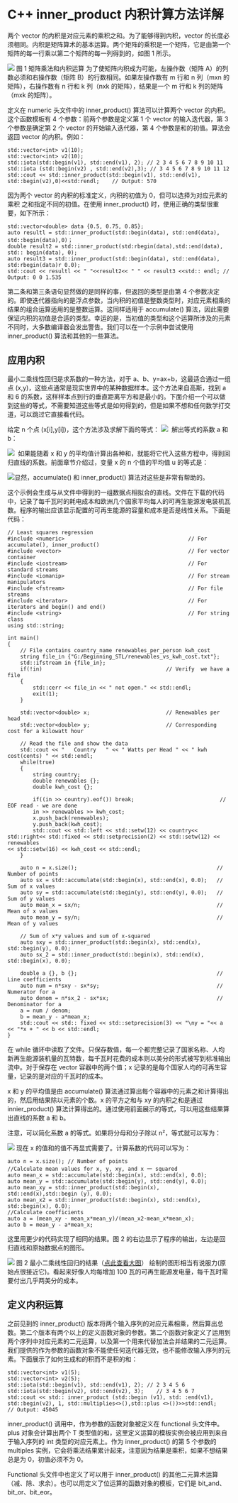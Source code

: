 # C++ inner_product 内积计算方法详解

两个 vector 的内积是对应元素的乘积之和。为了能够得到内积，vector 的长度必须相同。内积是矩阵算术的基本运算。两个矩阵的乘积是一个矩阵，它是由第一个矩阵的每一行乘以第二个矩阵的每一列得到的，如图 1 所示。

![](img/460e2a0babb0ef2462e1447e1719acb3.jpg)
图 1 矩阵乘法和内积运算
为了使矩阵内积成为可能，左操作数（矩阵 A）的列数必须和右操作数（矩阵 B）的行数相同。如果左操作数有 m 行和 n 列（mxn 的矩阵），右操作数有 n 行和 k 列（nxk 的矩阵），结果是一个 m 行和 k 列的矩阵（mxk 的矩阵）。

定义在 numeric 头文件中的 inner_product() 算法可以计算两个 vector 的内积。这个函数模板有 4 个参数：前两个参数是定义第 1 个 vector 的输入迭代器，第 3 个参数是确定第 2 个 vector 的开始输入迭代器，第 4 个参数是和的初值。算法会返回 vector 的内积。例如：

```
std::vector<int> v1(10);
std::vector<int> v2(10);
std::iota(std::begin(v1), std::end(v1), 2); // 2 3 4 5 6 7 8 9 10 11
std::iota (std::begin(v2) , std::end(v2),3); // 3 4 5 6 7 8 9 10 11 12
std::cout << std::inner_product(std::begin(v1), std::end(v1), std::begin(v2),0)<<std:rendl;    // Output: 570
```

因为两个 vector 的内积的标准定义，内积的初值为 0，但可以选择为对应元素的乘积 之和指定不同的初值。在使用 inner_product() 时，使用正确的类型很重要，如下所示：

```
std::vector<double> data {0.5, 0.75, 0.85};
auto resultl = std::inner_product(std::begin(data), std::end(data), std::begin(data),0)；
double result2 = std::inner_product(std:rbegin(data),std::end(data), std:: begin(data), 0);
auto result3 = std::inner_product(std::begin(data), std::end(data), std:rbegin(data)r 0.0);
std::cout << resultl << " "<<result2<< " " << result3 <<std:: endl; // Output: 0 0 1.535
```

第二条和第三条语句显然做的是同样的事，但返回的类型是由第 4 个参数决定的。即使迭代器指向的是浮点参数，当内积的初值是整数类型时，对应元素相乘的结果的组合运算适用的是整数运算。这同样适用于 accumulate() 算法，因此需要保证内积的初值是合适的类型。幸运的是，当初值的类型和这个运算所涉及的元素不同时，大多数编译器会发出警告。我们可以在一个示例中尝试使用 inner_product() 算法和其他的一些算法。

## 应用内积

最小二乘线性回归是求系数的一种方法，对于 a、b、y=ax+b，这最适合通过一组点 (x,y)，这些点通常是现实世界中的某种数据样本。这个方法来自高斯，找到 a 和 6 的系数，这样样本点到行的垂直距离平方和是最小的。下面介绍一个可以做到这些的等式，不需要知道这些等式是如何得到的，但是如果不想和任何数学打交道，可以跳过它直接看代码。

给定 n 个点 (x[i],y[i])，这个方法涉及求解下面的等式：
![](img/4ca54153b43032e8a52fae61b1a06980.jpg)
 解出等式的系数 a 和 b：

![](img/7adb3b6a1df6c898d51c373c937af2de.jpg)
 如果能随着 x 和 y 的平均值计算出各种和，就能将它代入这些方程中，得到回归直线的系数。前面章节介绍过，变量 x 的 n 个值的平均值 u 的等式是：

![](img/41af97a51ce347736c0935faf912910d.jpg)显然，accumulate() 和 inner_product() 算法对这些是非常有帮助的。

这个示例会生成与从文件中得到的一组数据点相拟合的直线。文件在下载的代码中，记录了每千瓦时的耗电成本和欧洲几个国家平均每人的可再生能源发电装机瓦数。程序的输出应该显示配置的可再生能源的容量和成本是否是线性关系。下面是代码：

```
// Least squares regression
#include <numeric>                                       // For accumulate(), inner_product()
#include <vector>                                        // For vector container
#include <iostream>                                      // For standard streams
#include <iomanip>                                       // For stream manipulators
#include <fstream>                                       // For file streams
#include <iterator>                                      // For iterators and begin() and end()
#include <string>                                        // For string class
using std::string;

int main()
{
    // File contains country_name renewables_per_person kwh_cost
    string file_in {"G:/Beginning_STL/renewables_vs_kwh_cost.txt"};
    std::ifstream in {file_in};
    if(!in)                                       // Verify  we have a file
    {
        std::cerr << file_in << " not open." << std::endl;
        exit(1);
    }

    std::vector<double> x;                        // Renewables per head
    std::vector<double> y;                        // Corresponding cost for a kilowatt hour

    // Read the file and show the data
    std::cout << "   Country   " << " Watts per Head " << " kwh cost(cents) " << std::endl;
    while(true)
    {
        string country;
        double renewables {};
        double kwh_cost {};

        if((in >> country).eof()) break;                           // EOF read - we are done
        in >> renewables >> kwh_cost;
        x.push_back(renewables);
        y.push_back(kwh_cost);
        std::cout << std::left << std::setw(12) << country<< std::right<< std::fixed << std::setprecision(2) << std::setw(12) << renewables
<< std::setw(16) << kwh_cost << std::endl;
    }

    auto n = x.size();                                            // Number of points
    auto sx = std::accumulate(std::begin(x), std::end(x), 0.0);   // Sum of x values
    auto sy = std::accumulate(std::begin(y), std::end(y), 0.0);   // Sum of y values
    auto mean_x = sx/n;                                           // Mean of x values
    auto mean_y = sy/n;                                           // Mean of y values

    // Sum of x*y values and sum of x-squared
    auto sxy = std::inner_product(std::begin(x), std::end(x), std::begin(y), 0.0);
    auto sx_2 = std::inner_product(std::begin(x), std::end(x), std::begin(x), 0.0);

    double a {}, b {};                                            // Line coefficients
    auto num = n*sxy - sx*sy;                                     // Numerator for a
    auto denom = n*sx_2 - sx*sx;                                  // Denominator for a
    a = num / denom;
    b = mean_y - a*mean_x;
    std::cout << std:: fixed << std::setprecision(3) << "\ny = "<< a << "*x + " << b << std::endl;
}
```

在 while 循环中读取了文件。只保存数值，每一个都完整记录了国家名称、人均新再生能源装机量的瓦特数，每千瓦时花费的成本则以美分的形式被写到标准输出流中。对于保存在 vector 容器中的两个值；x 记录的是每个国家人均的可再生容量，记录的是对应的千瓦时的成本。

x 和 y 的平均值是由 accumulate() 算法通过算出每个容器中的元素之和计算得出的，然后用结果除以元素的个数。x 的平方之和与 xy 的内积之和是通过 innier_product() 算法计算得出的。通过使用前面展示的等式，可以用这些结果算出直线的系数 a 和 b。

注意，可以简化系数 a 的等式。如果将分母和分子除以 n²，等式就可以写为：

![](img/f9c3a22f0ce408b0392354cbdf53f464.jpg)
现在 x 的值和的值不再显式需要了。计算系数的代码可以写为：

```
auto n = x.size(); // Number of points
//Calculate mean values for x, y, xy, and x 一 squared
auto mean_x = std::accumulate(std::begin(x), std::end(x), 0.0);
auto mean_y = std::accumulate(std::begin(y), std::end(y), 0.0);
auto mean_xy = std::inner_product(std::begin(x), std::end(x),std::begin (y), 0.0);
auto mean_x2 = std::inner_product(std::begin(x), std::end(x), std::begin(x), 0.0);
//Calculate coefficients
auto a = (mean_xy - mean_x*mean_y)/(mean_x2-mean_x*mean_x);
auto b = mean_y - a*mean_x;
```

这里用更少的代码实现了相同的结果。图 2 的右边显示了程序的输出，左边是回归直线和原始数据点的图形。

![](img/2ff74ba96000e1f226e44476b78ec16b.jpg)
图 2 最小二乘线性回归的结果（[点此查看大图](http://c.biancheng.net/uploads/allimg/180925/2-1P92514525a41.jpg)）
绘制的图形相当有说服力(原始点很接近它)。看起来好像人均每增加 100 瓦的可再生能源发电量，每千瓦时需要付出几乎两美分的成本。

## 定义内积运算

之前见到的 inner_product() 版本将两个输入序列的对应元素相乘，然后算出总数。第二个版本有两个以上的定义函数对象的参数。第二个函数对象定义了运用到两个序列中对应元素的二元运算，以及第一个用来代替加法合并结果的二元运算。我们提供的作为参数的函数对象不能使任何迭代器无效，也不能修改输入序列的元素。下面展示了如何生成和的积而不是积的和：

```
std::vector<int> v1(5);
std::vector<int> v2(5);
std::iota(std::begin(v1), std::end(v1), 2); // 2 3 4 5 6
std::iota(std::begin(v2), std::end(v2), 3);    // 3 4 5 6 7
std::cout << std:: inner_product (std::begin (v1), std: :end(v1), std::begin(v2), 1, std::multiplies<>(),std::plus <>())>>std::endl;    // Output: 45045
```

inner_product() 调用中，作为参数的函数对象被定义在 functional 头文件中。plus<T> 对象会计算出两个 T 类型值的和，这里定义运算的模板实例会被应用到来自于输入序列的 int 类型的对应元素上。作为 inner_product() 的第 5 个参数的 multiples 实例，它会将乘法结果累计起来，注意因为结果是乘积，如果不想结果总是为 0，初值必须不为 0。

Functional 头文件中也定义了可以用于 inner_product() 的其他二元算术运算（减、除、求余）。也可以用定义了位运算的函数对象的模板，它们是 bit_and、bit_or、bit_eor。